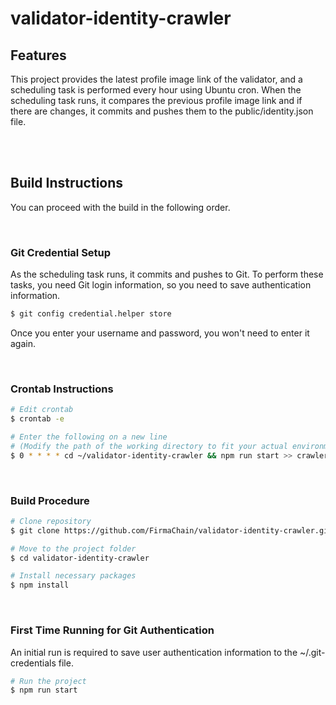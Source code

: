 # validator-identity-crawler

## Features
This project provides the latest profile image link of the validator, and a scheduling task is performed every hour using Ubuntu cron. When the scheduling task runs, it compares the previous profile image link and if there are changes, it commits and pushes them to the public/identity.json file.

</br></br>

## Build Instructions
You can proceed with the build in the following order.

</br>

### Git Credential Setup
As the scheduling task runs, it commits and pushes to Git. To perform these tasks, you need Git login information, so you need to save authentication information.
```bash
$ git config credential.helper store
```
Once you enter your username and password, you won't need to enter it again.

</br>

### Crontab Instructions
```bash
# Edit crontab
$ crontab -e

# Enter the following on a new line
# (Modify the path of the working directory to fit your actual environment)
$ 0 * * * * cd ~/validator-identity-crawler && npm run start >> crawler_reslut.txt
```

</br>

### Build Procedure
```bash
# Clone repository
$ git clone https://github.com/FirmaChain/validator-identity-crawler.git

# Move to the project folder
$ cd validator-identity-crawler

# Install necessary packages
$ npm install
```

</br>

### First Time Running for Git Authentication
An initial run is required to save user authentication information to the ~/.git-credentials file.
```bash
# Run the project
$ npm run start
```
